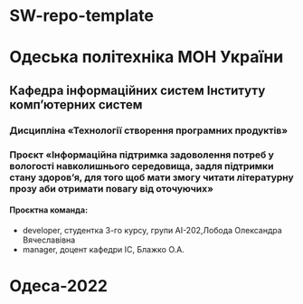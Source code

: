 # SW-repo-template
# Одеська політехніка МОН України
## Кафедра інформаційних систем Інституту комп’ютерних систем 
### Дисципліна «Технології створення програмних продуктів»
### Проєкт «Інформаційна підтримка задоволення потреб у вологості навколишнього середовища, задля підтримки стану здоровʼя, для того щоб мати змогу читати літературну прозу аби отримати повагу від оточуючих»
#### Проєктна команда:
- developer, студентка 3-го курсу, групи АІ-202,Лобода Олександра Вячеславівна
- manager, доцент кафедри ІС, Блажко О.А.
# Одеса-2022 
